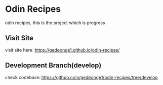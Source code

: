 # Odin Recipes
odin recipes, this is the project which is progress

## Visit Site
visit site here: https://gedeonge1.github.io/odin-recipes/

## Development Branch(develop)
check codebase: https://github.com/gedeonge1/odin-recipes/tree/develop
